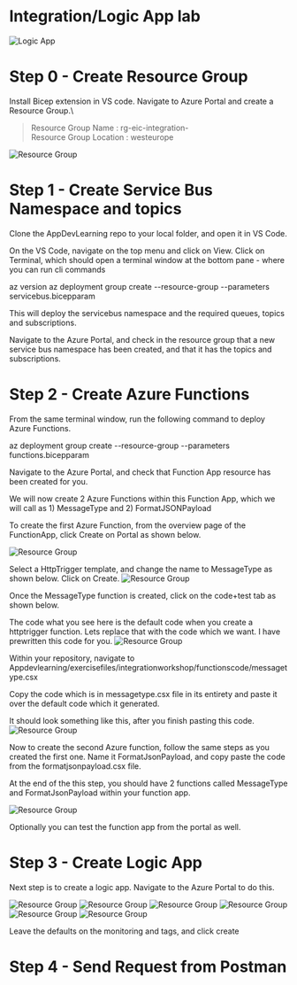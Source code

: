 # Integration/Logic App lab 

![Logic App](/exercisefiles/images/Drawing1.png)
# Step 0 - Create Resource Group
Install Bicep extension in VS code.
Navigate to Azure Portal and create a Resource Group.\

  >  Resource Group Name : rg-eic-integration-<initials>\
  >  Resource Group Location : westeurope

![Resource Group](images/ResourceGroup.png)

# Step 1 - Create Service Bus Namespace and topics


Clone the AppDevLearning repo to your local folder, and open it in VS Code.

On the VS Code, navigate on the top menu and click on View.
Click on Terminal, which should open a terminal window at the bottom pane - where you can run cli commands

az version
az deployment group create --resource-group <rg name> --parameters servicebus.bicepparam  

This will deploy the servicebus namespace and the required queues, topics and subscriptions. 

Navigate to the Azure Portal, and check in the resource group that a new service bus namespace has been created, and that it has the topics and subscriptions.

# Step 2 - Create Azure Functions
From the same terminal window, run the following command to deploy Azure Functions.

az deployment group create --resource-group <rg name> --parameters functions.bicepparam

Navigate to the Azure Portal, and check that Function App resource has been created for you.

We will now create 2 Azure Functions within this Function App, which we will call as 1) MessageType and 2) FormatJSONPayload

To create the first Azure Function, from the overview page of the FunctionApp, click Create on Portal as shown below.

![Resource Group](images/FunctionsCreate.png)

Select a HttpTrigger template, and change the name to MessageType as shown below. Click on Create. 
![Resource Group](images/FunctionsCreate2.png)

Once the MessageType function is created, click on the code+test tab as shown below.

The code what you see here is the default code when you create a httptrigger function. Lets replace that with the code which we want. I have prewritten this code for you. 
![Resource Group](images/FunctionsCreate3.png)

Within your repository, navigate to Appdevlearning/exercisefiles/integrationworkshop/functionscode/messagetype.csx

Copy the code which is in messagetype.csx file in its entirety and paste it over the default code which it generated.

It should look something like this, after you finish pasting this code.
![Resource Group](images/FunctionsCreate4.png) 

Now to create the second Azure function, follow the same steps as you created the first one. Name it FormatJsonPayload, and copy paste the code from the formatjsonpayload.csx file.

At the end of the this step, you should have 2 functions called MessageType and FormatJsonPayload within your function app.

![Resource Group](images/FunctionsCreate5.png) 

Optionally you can test the function app from the portal as well.

# Step 3 - Create Logic App

Next step is to create a logic app. Navigate to the Azure Portal to do this. 

![Resource Group](images/logicapp1.png) 
![Resource Group](images/la2.png) 
![Resource Group](images/la3.png) 
![Resource Group](images/la4.png) 
![Resource Group](images/la5.png) 
![Resource Group](images/la6.png) 

Leave the defaults on the monitoring and tags, and click create

# Step 4 - Send Request from Postman

